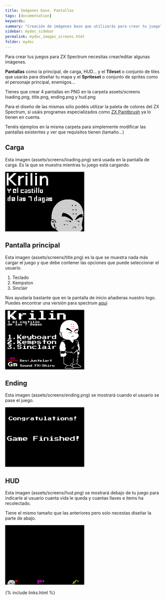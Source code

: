 ```yaml
---
title: Imágenes base. Pantallas
tags: [documentation]
keywords:
summary: "Creación de imágenes base que utilizarás para crear tu juego"
sidebar: mydoc_sidebar
permalink: mydoc_images_screens.html
folder: mydoc
---
```


Para crear tus juegos para ZX Spectrum necesitas crear/editar algunas imágenes.

**Pantallas** como la principal, de carga, HUD... y el **Tileset** o conjunto de tiles que usarás para diseñar tu mapa y el **Spriteset** o conjunto de sprites como el personaje principal, enemigos...

Tienes que crear 4 pantallas en PNG en la carpeta assets/screens loading.png, title.png, ending.png y hud.png

Para el diseño de las mismas sólo podéis utilizar la paleta de colores del ZX Spectrum, si usáis programas especializados como [ZX Paintbrush](https://sourcesolutions.itch.io/zx-paintbrush) ya lo tienen en cuenta.

Tenéis ejemplos en la misma carpeta para simplemente modificar las pantallas existentes y ver que requisitos tienen (tamaño...)

## Carga

Esta imagen (assets/screens/loading.png) será usada en la pantalla de carga. Es la que se muestra mientras tu juego está cargando.

![](images/loading.png)

## Pantalla principal

Esta imagen (assets/screens/title.png) es la que se muestra nada más cargar el juego y que debe contener las opciones que puede seleccionar el usuario.

1. Teclado
2. Kempston
3. Sinclair

Nos ayudaría bastante que en la pantalla de inicio añadieras nuestro logo. Puedes encontrar una versión para spectrum [aquí](images/logo_spectrum.png)

![](images/title.png)

## Ending

Esta imagen (assets/screens/ending.png) se mostrará cuando el usuario se pase el juego.

![](images/ending.png)

## HUD


Esta imagen (assets/screens/hud.png) se mostrará debajo de tu juego para indicarle al usuario cuanta vida le queda y cuantas llaves e items ha recolectado.

Tiene el mismo tamaño que las anteriores pero solo necestas diseñar la parte de abajo.

![](images/hud.png)

{% include links.html %}

